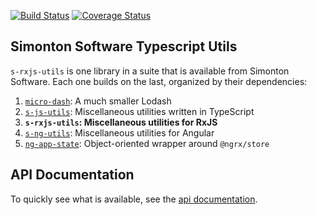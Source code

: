 [![Build Status](https://travis-ci.org/simontonsoftware/s-rxjs-utils.svg?branch=master)](https://travis-ci.org/simontonsoftware/s-rxjs-utils) [![Coverage Status](https://coveralls.io/repos/github/simontonsoftware/s-rxjs-utils/badge.svg?branch=master)](https://coveralls.io/github/simontonsoftware/s-rxjs-utils?branch=master)

## Simonton Software Typescript Utils

`s-rxjs-utils` is one library in a suite that is available from Simonton Software. Each one builds on the last, organized by their dependencies:

1. [`micro-dash`](https://github.com/simontonsoftware/micro-dash): A much smaller Lodash
1. [`s-js-utils`](https://github.com/simontonsoftware/s-js-utils): Miscellaneous utilities written in TypeScript
1. **`s-rxjs-utils`: Miscellaneous utilities for RxJS**
1. [`s-ng-utils`](https://github.com/simontonsoftware/s-ng-utils): Miscellaneous utilities for Angular
1. [`ng-app-state`](https://github.com/simontonsoftware/ng-app-state): Object-oriented wrapper around `@ngrx/store`

## API Documentation

To quickly see what is available, see the [api documentation](https://simontonsoftware.github.io/s-rxjs-utils/typedoc).
